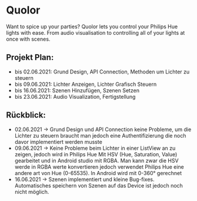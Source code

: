 # Quolor
Want to spice up your parties? Quolor lets you control your Philips Hue lights with ease. From audio visualisation to controlling all of your lights at once with scenes.

## Projekt Plan:
* bis 02.06.2021: Grund Design, API Connection, Methoden um Lichter zu steuern
* bis 09.06.2021: Lichter Anzeigen, Lichter Grafisch Steuern
* bis 16.06.2021: Szenen Hinzufügen, Szenen Setzen
* bis 23.06.2021: Audio Visualization, Fertigstellung

## Rückblick:

* 02.06.2021 -> Grund Design und API Connection keine Probleme, um die Lichter zu steuern braucht man jedoch eine Authentifizierung die noch davor implementiert werden musste
* 09.06.2021 -> Keine Probleme beim Lichter in einer ListView an zu zeigen, jedoch wird in Philips Hue Mit HSV (Hue, Saturation, Value) gearbeitet und in Android studio mit RGBA. Man kann zwar die HSV werde in RGBA werte konvertieren jedoch verwendet Philips Hue eine andere art von Hue (0-65535). In Android wird mit 0-360° gerechnet
* 16.06.2021 -> Szenen implementiert und kleine Bug-fixes. Automatisches speichern von Szenen auf das Device ist jedoch noch nicht möglich.
